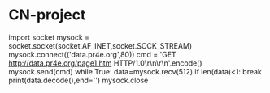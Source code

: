 # CN-project
import socket
mysock = socket.socket(socket.AF_INET,socket.SOCK_STREAM)
mysock.connect(('data.pr4e.org',80))
cmd = 'GET http://data.pr4e.org/page1.htm HTTP/1.0\r\n\r\n'.encode()
mysock.send(cmd)
while True:
    data=mysock.recv(512)
    if len(data)<1:
        break
    print(data.decode(),end='')
mysock.close
